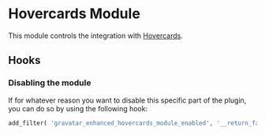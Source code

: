 # Hovercards Module

This module controls the integration with [Hovercards](https://github.com/Automattic/gravatar/tree/trunk/web/packages/hovercards).

## Hooks


### Disabling the module

If for whatever reason you want to disable this specific part of the plugin, you can do so by using the following hook:
```php
add_filter( 'gravatar_enhanced_hovercards_module_enabled', '__return_false' );
```
